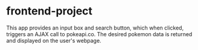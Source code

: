 # frontend-project
This app provides an input box and search button, which when clicked, triggers an AJAX call to pokeapi.co. The desired pokemon data is returned and displayed on the user's webpage.
